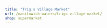 ```yaml
---
title: "Trig's Village Market"
url: /manitowish-waters/trigs-village-market/
shop: supermarket
---
```

